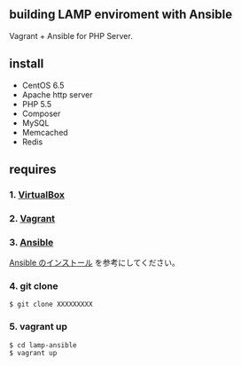 ## building LAMP enviroment with Ansible

Vagrant + Ansible for PHP Server.

## install
- CentOS 6.5
- Apache http server
- PHP 5.5
- Composer
- MySQL
- Memcached
- Redis

## requires
### 1. [VirtualBox](https://www.virtualbox.org/) 
### 2. [Vagrant](http://www.vagrantup.com/) 
### 3. [Ansible](http://www.ansible.com/home) 
[Ansible のインストール](http://docs.ansible.com/intro_installation.html) を参考にしてください。
### 4. git clone
```
$ git clone XXXXXXXXX
```
### 5. vagrant up
```
$ cd lamp-ansible
$ vagrant up
```
